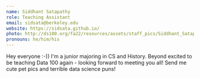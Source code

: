 ```yaml
---
name: Siddhant Satapathy
role: Teaching Assistant
email: sidsata@berkeley.edu
website: https://sidsata.github.io/
photo: http://ds100.org/fa22/resources/assets/staff_pics/Siddhant_Satapathy.jpeg
pronouns: he/him/his
---
```

Hey everyone :-)) I'm a junior majoring in CS and History. Beyond excited to be teaching Data 100 again - looking forward to meeting you all! Send me cute pet pics and terrible data science puns!
